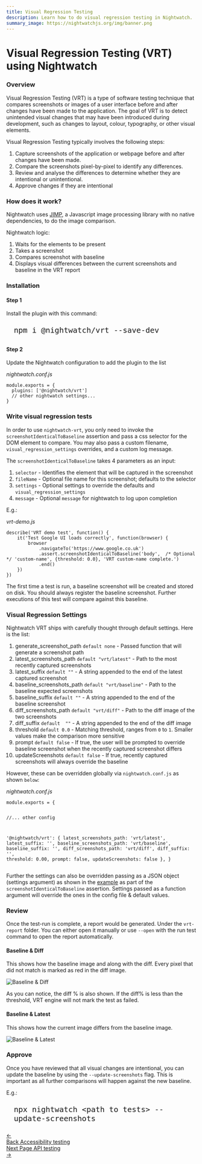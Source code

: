 ```yaml
---
title: Visual Regression Testing
description: Learn how to do visual regression testing in Nightwatch.
summary_image: https://nightwatchjs.org/img/banner.png
---
```


<div class="page-header"><h1>Visual Regression Testing (VRT) using Nightwatch</h1></div>

### Overview

Visual Regression Testing (VRT) is a type of software testing technique that compares screenshots or images of a user interface before and after changes have been made to the application. The goal of VRT is to detect unintended visual changes that may have been introduced during development, such as changes to layout, colour, typography, or other visual elements.

Visual Regression Testing typically involves the following steps:

1. Capture screenshots of the application or webpage before and after changes have been made.
2. Compare the screenshots pixel-by-pixel to identify any differences.
3. Review and analyse the differences to determine whether they are intentional or unintentional.
4. Approve changes if they are intentional

### How does it work?

Nightwatch uses [JIMP][1], a Javascript image processing library with no native dependencies, to do the image comparison.

Nightwatch logic:

1. Waits for the elements to be present
2. Takes a screenshot
3. Compares screenshot with baseline
4. Displays visual differences between the current screenshots and baseline in the VRT report

### Installation

#### Step 1
Install the plugin with this command: 

<pre style="max-width: 800px; border-radius: 10px; padding: 10px 20px"><code class="language-bash" style="font-size: 20px">npm i @nightwatch/vrt --save-dev</code></pre>

#### Step 2

Update the Nightwatch configuration to add the plugin to the list

<div class="sample-test">
<i>nightwatch.conf.js</i><pre class="line-numbers"><code class="language-javascript">module.exports = {
  plugins: ['@nightwatch/vrt']
  // other nightwatch settings...
}
</code></pre></div>

### Write visual regression tests 

In order to use `nightwatch-vrt`, you only need to invoke the `screenshotIdenticalToBaseline` assertion and pass a css selector for the DOM element to compare. You may also pass a custom filename, `visual_regression_settings` overrides, and a custom log message.

The `screenshotIdenticalToBaseline` takes 4 parameters as an input:

1. `selector` - Identifies the element that will be captured in the screenshot
2. `fileName` - Optional file name for this screenshot; defaults to the selector
3. `settings` - Optional settings to override the defaults and `visual_regression_settings`
4. `message` - Optional `message` for nightwatch to log upon completion

E.g.:

<div class="sample-test">
<i>vrt-demo.js</i><pre class="line-numbers"><code class="language-javascript">describe('VRT demo test', function() {
    it('Test Google UI loads correctly', function(browser) {
        browser
            .navigateTo('https://www.google.co.uk')
            .assert.screenshotIdenticalToBaseline('body',  /* Optional */ 'custom-name', {threshold: 0.0}, 'VRT custom-name complete.')
            .end()
    })
})
</code></pre></div>

<p class="alert alert-info">The first time a test is run, a baseline screenshot will be created and stored on disk. You should always register the baseline screenshot. Further executions of this test will compare against this baseline.</p>

### Visual Regression Settings

Nightwatch VRT ships with carefully thought through default settings. Here is the list: 

1. generate_screenshot_path `default none` - Passed function that will generate a screenshot path
2. latest_screenshots_path `default "vrt/latest"` - Path to the most recently captured screenshots
3. latest_suffix `default ""` - A string appended to the end of the latest captured screenshot
4. baseline_screenshots_path `default "vrt/baseline"` - Path to the baseline expected screenshots
5. baseline_suffix `default ""` - A string appended to the end of the baseline screenshot
6. diff_screenshots_path `default "vrt/diff"` - Path to the diff image of the two screenshots
7. diff_suffix `default  ""` - A string appended to the end of the diff image
8. threshold `default 0.0` - Matching threshold, ranges from `0` to `1`. Smaller values make the comparison more sensitive
9. prompt `default false` - If true, the user will be prompted to override baseline screenshot when the recently captured screenshot differs
10. updateScreenshots `default false` - If true, recently captured screenshots will always override the baseline

However, these can be overridden globally via `nightwatch.conf.js` as shown `below`:

<div class="sample-test"><i>nightwatch.conf.js</i><pre class="line-numbers"><code class="language-javascript">module.exports = {

  //... other config

  '@nightwatch/vrt': {
    latest_screenshots_path: 'vrt/latest',
    latest_suffix: '',
    baseline_screenshots_path: 'vrt/baseline',
    baseline_suffix: '',
    diff_screenshots_path: 'vrt/diff',
    diff_suffix: '',
    threshold: 0.00,
    prompt: false,
    updateScreenshots: false
  },
}
</code></pre></div>

Further the settings can also be overridden passing as a JSON object (settings argument) as shown in the [example][2] as part of the `screenshotIdenticalToBaseline` assertion. Settings passed as a function argument will override the ones in the config file & default values.

### Review

Once the test-run is complete, a report would be generated. Under the `vrt-report` folder. You can either open it manually or use `--open` with the run test command to open the report automatically.

#### Baseline & Diff

This shows how the baseline image and along with the diff. Every pixel that did not match is marked as red in the diff image. 

![Baseline & Diff][image-1]

As you can notice, the diff % is also shown. If the diff% is less than the threshold, VRT engine will not mark the test as failed. 

#### Baseline & Latest

This shows how the current image differs from the baseline image.

![Baseline & Latest][image-2]

### Approve

Once you have reviewed that all visual changes are intentional, you can update the baseline by using the `--update-screenshots` flag. This is important as all further comparisons will happen against the new baseline.

E.g.: 
<pre style="max-width: 800px; border-radius: 10px; padding: 10px 20px"><code class="language-bash" style="font-size: 20px">npx nightwatch &#60;path to tests&#62; --update-screenshots</code></pre>


[1]:  https://www.npmjs.com/package/jimp
[2]:  /guide/writing-tests/visual-regression-testing.html#write-visual-regression-tests


[image-1]:  https://user-images.githubusercontent.com/1677755/222640496-99bff9fd-406e-4600-b4eb-a4426e521e64.png
[image-2]:  https://user-images.githubusercontent.com/1677755/222640717-a0a98555-d704-479a-9529-4561ef2a5727.png

 <div class="doc-pagination pt-40">
  <div class="previous">
    <a href="https://nightwatchjs.org/guide/using-nightwatch/accessibility-testing.html">
      <span>←</span>
        <div class="d-flex flex-column">
          <span class="smallT">Back</span>
          <span class="bigT">Accessibility testing</span>
        </div>
    </a>
  </div>
  <div class="next">
    <a href="https://nightwatchjs.org/guide/writing-tests/api-testing.html">
        <div class="d-flex flex-column">
          <span class="smallT">Next Page</span>
          <span class="bigT">API testing</span>
        </div>
        <span>→</span>
    </a>
  </div>
</div>